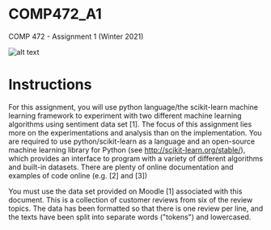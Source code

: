 # COMP472_A1
COMP 472 - Assignment 1 (Winter 2021)

![alt text](https://upload.wikimedia.org/wikipedia/commons/thumb/0/05/Scikit_learn_logo_small.svg/1200px-Scikit_learn_logo_small.svg.png)

# Instructions
  For this assignment, you will use python language/the scikit-learn machine learning framework to experiment with two different machine learning algorithms using sentiment data set [1]. The focus of this assignment lies more on the experimentations and analysis than on the implementation. You are required to use python/scikit-learn as a language and an open-source machine learning library for Python (see http://scikit-learn.org/stable/), which provides an interface to program with a variety of different algorithms and built-in datasets. There are plenty of online documentation and examples of code online (e.g. [2] and [3])

  You must use the data set provided on Moodle [1] associated with this document. This is a collection of customer reviews from six of the review topics. The data has been formatted so that there is one review per line, and the texts have been split into separate words ("tokens") and lowercased.


